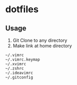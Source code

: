 # dotfiles

## Usage

1. Git Clone to any directory
2. Make link at home directory

```
~/.vimrc
~/.vimrc.keymap
~/.xvimrc
~/.zshrc
~/.ideavimrc
~/.gitconfig
```
